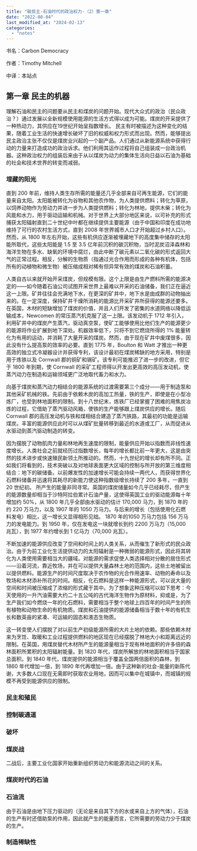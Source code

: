 ```yaml
---
title: "碳民主-石油时代的政治权力-（2）第一章"
date: "2022-08-04"
last_modified_at: "2024-02-13"
categories: 
  - "notes"
---
```


书名：Carbon Democracy

作者：Timothy Mitchell

中译：本站点

## 第一章 民主的机器

理解石油和民主的问题要从民主和煤炭的问题开始。现代大众式的政治（民众政治？）通过发展以全新规模使用能源的生活方式得以成为可能。煤炭的开采提供了一种热动力，其供应在19世纪开始呈指数增长。 民主有时被描述为这种变化的结果，随着工业生活的快速增长破坏了旧的权威和权力形式而出现。然而，能够提出民主政治主张不仅仅是煤炭业兴起的一个副产品。人们通过从新能源系统中获得行动的力量来打造成功的政治诉求。他们利用其运作过程将自己组装成一台政治机器。这种政治权力的组装后来由于从以煤炭为动力的集体生活向日益以石油为基础的社会和技术世界的转变而减弱。

### 埋藏的阳光

直到 200 年前，维持人类生存所需的能量还几乎全部来自可再生能源，它们的能量来自太阳。太阳能被转化为谷物和其他农作物，为人类提供燃料；转化为草原，以饲养动物作为劳动力并进一步为人类提供燃料；转化为林地，提供木柴；转化为风能和水力，用于驱动运输和机械。对于世界上大部分地区来说，以可补充的形式捕获太阳辐射直到二十世纪中叶都在继续提供主要能源（由于中国和印度在成功地维持了可行的农村生活方式，直到 2008 年世界城市人口才开始超过乡村人口）。然而，从 1800 年左右开始，这些有机供应逐渐被埋藏地下的高度集中储存的太阳能所取代，这些太阳能是 1.5 至 3.5 亿年前沉积的碳沉积物，当时泥炭沼泽森林和海洋生物在多水、缺氧的环境中腐烂，由此中断了碳元素以二氧化碳的形式返回大气的正常过程。相反，分解的生物质（指通过光合作用而形成的各种有机体，包括所有的动植物和微生物）被压缩成相对稀有但异常有效的煤炭和石油积蓄。

人类自古以来就开始开采煤炭，但规模有限。这个上限是由生产燃料所需的能源决定的——如今随着石油公司试图开采世界上最难以开采的石油储备，我们正在逼近这一上限。矿井往往会充满地下水，在更深的矿井中，地下水是由成群的动物抽出来的。在一定深度，保持矿井干燥所消耗的能源比开采矿井所获得的能源还要多。在英国，木材的短缺增加了煤炭的价值，并且人们开发了密集的水道网络以降低运输成本，Newcomen 的常压蒸汽机克服了这一上限。该发动机于 1712 年引入，利用矿井中的煤炭产生蒸汽，驱动真空泵，使矿工能够使用比他们生产的能源更少的能源将作业扩展到地下深处。机器效率低下，只将不到它燃烧所得的 1% 能量转化为有用的运动，并消耗了大量开采的煤炭。然而，由于现在矿井中废煤很多，因此没有什么提高泵的效率的必要。直到 1775 年，Boulton 和 Watt 才推出一种更高效的独立式冷凝器设计并获得专利，该设计最初在煤炭稀缺的地方采用，特别是用于炼铁以及 Cornwall 郡的铜矿和锡矿。该专利可能推迟了进一步的改进，但它于 1800 年到期，使 Cornwall 的采矿工程师得以开发出更高效的高压发动机，使蒸汽动力在制造和运输领域更广泛地取代畜力和水力。

向基于煤炭和蒸汽动力相结合的能源系统的过渡需要第三个成分——用于制造泵和其他采矿机械的铁。先前由于依赖木炭的高加工热量，铁的生产，即使是在小型冶炼厂，也受到林地面积的限制。到十八世纪末，炼铁厂已经掌握了困难的用焦炭冶炼的过程，它借助了蒸汽驱动风箱，使铁的生产能够跟上煤炭供应的增长。随后 Cornwall 郡的高压发动机与铁和煤相结合建造了蒸汽铁路，其最初的功能是运输煤炭。丰富的能源供应此时可以从煤矿批量转移到最近的水道或工厂，从而促进从水驱动到蒸汽驱动制造的转变。

因为摆脱了动物肌肉力量和林地再生速度的限制，能量供应开始以指数而非线性速度增长。人类社会之前就经历过指数增长，每年的增长都比前一年更大，这是由突然的技术进步或快速殖民新领土所推动的。然而，十九世纪的增长却有所不同。正如我们将看到的，技术突破以及对地球表面更大区域的控制与所开放的第三维度相结合：地下的碳储备。以前爆发性的加速增长可能会持续一两代人，而获得世界化石燃料储备并迅速将其耗尽的新能力使这种指数级增长持续了 200 多年，一直到 20 世纪初。 所产生的能量非同寻常。英国的煤炭储量如今几乎已经耗尽，但产生的能源数量却相当于沙特阿拉伯累计石油产量，这使得英国工业的驱动能源每十年增加约 50%，从 1800 年几乎全部由水驱动的估计 170,000 马力，到 1870 年的约 220 万马力，以及 1907 年的 1050 万马力。与后来的增长（包括使用化石燃料发电）相比，这一增长又显得相形见绌。 1870 年的1050 万马力包括 156 万马力的发电能力。到 1950 年，仅在发电这一块就增长到约 2200 万马力（15,000 兆瓦），到 1977 年约增长到 1 亿马力（70,000 兆瓦）。

不断加速的能源供应改变了空间和时间上的人类关系，从而催生了新形式的民众政治。由于为前工业化生活提供动力的太阳辐射是一种微弱的能源形式，因此将其转化为人类使用需要相当大的疆域。对能源的需求促使人类选择相对分散的居住形式——沿着河流，靠近牧场，并在可以提供大量森林土地的范围内，这些土地被留出以提供燃料。能源生产的时间尺度取决于农作物的光合作用速率、动物的寿命以及牧场和木材添补所花的时间。相反，化石燃料是这样一种能源形式，可以说大量的空间和时间被压缩成了浓缩的形式藏于其中。为了想象这种压缩可以如下思考：今天使用的一升汽油需要大约二十五公吨的古代海洋生物作为原材料，抑或是，为了生产我们如今燃烧一年的化石燃料，需要相当于整个地球上四百年的时间产生的所有植物和动物生命的有机物质。煤炭和石油提供的能源储备相当于数十年的有机生长和数英亩的紧凑、可运输的固态和液态生物质。

这一转变使人们摆脱了对以前生产初级能源所需的大片土地的依赖。那些依赖木材来为烹饪、取暖和工业过程提供燃料的地区现在已经摆脱了林地大小和距离远近的限制。在英国，用煤炭替代木材所产生的能源量相当于现有林地面积的许多倍的森林面积所累积的太阳辐射能量。到 1820 年代，煤炭所解放的林地面积相当于国家总面积。到 1840 年代，煤炭提供的能源相当于覆盖全国两倍面积的森林，到 1860 年代增加一倍，到 1890 年代再增加一倍。由于这种新的社会-能量的新陈代谢，大多数人口现在无需即时获取农业用地，因而可以集中在城镇中，而城镇的规模不再受到能源供应的限制。

### 民主和殖民



### 控制碳通道

### 破坏

### 煤炭战

二战后，主要工业化国家开始重新组织劳动力和能源流动之间的关系。

### 煤炭时代的石油

### 石油流

由于石油是由地下压力驱动的（无论是来自其下方的水或来自上方的气体），石油的生产有时还借助泵的作用，因此就产生的能量而言，它所需要的劳动力少于煤炭的生产。

### 制造稀缺性
